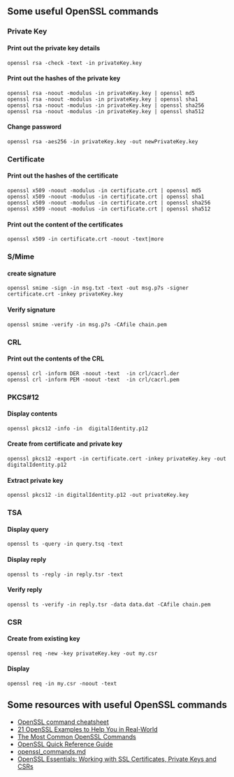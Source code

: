 ## Some useful OpenSSL commands

### Private Key

#### Print out the private key details

```
openssl rsa -check -text -in privateKey.key
```

#### Print out the hashes of the private key

```
openssl rsa -noout -modulus -in privateKey.key | openssl md5
openssl rsa -noout -modulus -in privateKey.key | openssl sha1
openssl rsa -noout -modulus -in privateKey.key | openssl sha256
openssl rsa -noout -modulus -in privateKey.key | openssl sha512
```

#### Change password

```
openssl rsa -aes256 -in privateKey.key -out newPrivateKey.key
```

### Certificate

#### Print out the hashes of the certificate

```
openssl x509 -noout -modulus -in certificate.crt | openssl md5
openssl x509 -noout -modulus -in certificate.crt | openssl sha1
openssl x509 -noout -modulus -in certificate.crt | openssl sha256
openssl x509 -noout -modulus -in certificate.crt | openssl sha512
```

#### Print out the content of the certificates

```
openssl x509 -in certificate.crt -noout -text|more
```

### S/Mime

#### create signature

```
openssl smime -sign -in msg.txt -text -out msg.p7s -signer certificate.crt -inkey privateKey.key
```


#### Verify signature

```
openssl smime -verify -in msg.p7s -CAfile chain.pem
```


### CRL

#### Print out the contents of the CRL

```
openssl crl -inform DER -noout -text  -in crl/cacrl.der
openssl crl -inform PEM -noout -text  -in crl/cacrl.pem
```

### PKCS#12

#### Display contents

```
openssl pkcs12 -info -in  digitalIdentity.p12
```

#### Create from certificate and private key 

```
openssl pkcs12 -export -in certificate.cert -inkey privateKey.key -out digitalIdentity.p12
```

#### Extract private key

```
openssl pkcs12 -in digitalIdentity.p12 -out privateKey.key
```

### TSA

#### Display query

```
openssl ts -query -in query.tsq -text
```

#### Display reply

```
openssl ts -reply -in reply.tsr -text
```

#### Verify reply

```
openssl ts -verify -in reply.tsr -data data.dat -CAfile chain.pem
```

### CSR

#### Create from existing key

```
openssl req -new -key privateKey.key -out my.csr
```

#### Display

```
openssl req -in my.csr -noout -text
```

## Some resources with useful OpenSSL commands

* [OpenSSL command cheatsheet](https://www.freecodecamp.org/news/openssl-command-cheatsheet-b441be1e8c4a/)
* [21 OpenSSL Examples to Help You in Real-World](https://geekflare.com/openssl-commands-certificates/)
* [The Most Common OpenSSL Commands](https://www.sslshopper.com/article-most-common-openssl-commands.html)
* [OpenSSL Quick Reference Guide](https://www.digicert.com/ssl-support/openssl-quick-reference-guide.htm)
* [openssl_commands.md](https://gist.github.com/webtobesocial/5313b0d7abc25e06c2d78f8b767d4bc3)
* [OpenSSL Essentials: Working with SSL Certificates, Private Keys and CSRs](https://www.digitalocean.com/community/tutorials/openssl-essentials-working-with-ssl-certificates-private-keys-and-csrs)
